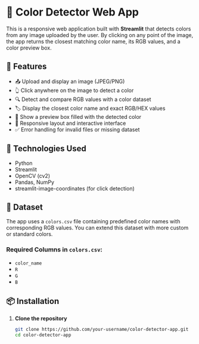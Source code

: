 # 🎨 Color Detector Web App

This is a responsive web application built with **Streamlit** that detects colors from any image uploaded by the user. By clicking on any point of the image, the app returns the closest matching color name, its RGB values, and a color preview box.

## 🚀 Features

- 📤 Upload and display an image (JPEG/PNG)
- 👆 Click anywhere on the image to detect a color
- 🔍 Detect and compare RGB values with a color dataset
- 🏷️ Display the closest color name and exact RGB/HEX values
- 🎨 Show a preview box filled with the detected color
- 📱 Responsive layout and interactive interface
- ✅ Error handling for invalid files or missing dataset

## 🧰 Technologies Used

- Python
- Streamlit
- OpenCV (cv2)
- Pandas, NumPy
- streamlit-image-coordinates (for click detection)

## 📂 Dataset

The app uses a `colors.csv` file containing predefined color names with corresponding RGB values. You can extend this dataset with more custom or standard colors.

### Required Columns in `colors.csv`:
- `color_name`
- `R`
- `G`
- `B`

## 📦 Installation

1. **Clone the repository**  
   ```bash
   git clone https://github.com/your-username/color-detector-app.git
   cd color-detector-app
